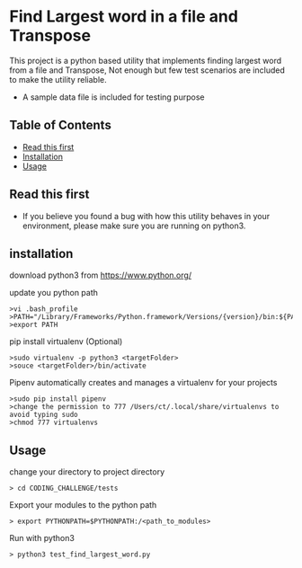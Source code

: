 # Find Largest word in a file and Transpose

This project is a python based utility that implements finding largest word
from a file and Transpose, Not enough but few test scenarios are included
to make the utility reliable.

- A sample data file is included for testing purpose

## Table of Contents

- [Read this first](#read-this-first)
- [Installation](#installation)
- [Usage](#usage)

## Read this first

- If you believe you found a bug with how this utility behaves in your environment,
  please make sure you are running on python3.


## installation

download python3 from https://www.python.org/

update you python path
```
>vi .bash_profile
>PATH="/Library/Frameworks/Python.framework/Versions/{version}/bin:${PATH}"
>export PATH
```

pip install virtualenv (Optional)
```
>sudo virtualenv -p python3 <targetFolder>
>souce <targetFolder>/bin/activate
```
Pipenv automatically creates and manages a virtualenv for your projects
```
>sudo pip install pipenv
>change the permission to 777 /Users/ct/.local/share/virtualenvs to avoid typing sudo
>chmod 777 virtualenvs
```

## Usage

change your directory to project directory
```
> cd CODING_CHALLENGE/tests 
```
Export your modules to the python path
```
> export PYTHONPATH=$PYTHONPATH:/<path_to_modules>
```
 Run with python3
```
> python3 test_find_largest_word.py
```
